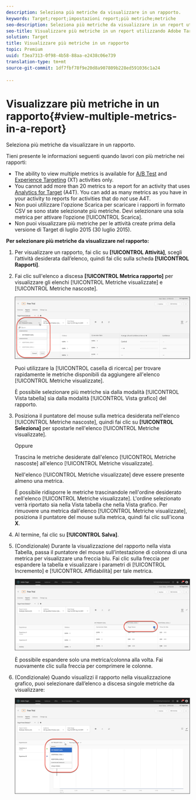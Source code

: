 ```yaml
---
description: Seleziona più metriche da visualizzare in un rapporto.
keywords: Target;report;impostazioni report;più metriche;metriche
seo-description: Seleziona più metriche da visualizzare in un report utilizzando Adobe Target.
seo-title: Visualizzare più metriche in un report utilizzando Adobe Target
solution: Target
title: Visualizzare più metriche in un rapporto
topic: Premium
uuid: f3ea7313-0f98-4b58-88aa-e2438c06e739
translation-type: tm+mt
source-git-commit: 1df7fbf78f9e20d8a907809b228ed591036c1a24

---
```



# Visualizzare più metriche in un rapporto{#view-multiple-metrics-in-a-report}

Seleziona più metriche da visualizzare in un rapporto.

Tieni presente le informazioni seguenti quando lavori con più metriche nei rapporti:

* The ability to view multiple metrics is available for [A/B Test](/help/c-activities/t-test-ab/test-ab.md) and [Experience Targeting](/help/c-activities/t-experience-target/experience-target.md) (XT) activities only.
* You cannot add more than 20 metrics to a report for an activity that uses [Analytics for Target](/help/c-integrating-target-with-mac/a4t/a4t.md) (A4T). You can add as many metrics as you have in your activity to reports for activities that do *not* use A4T.
* Non puoi utilizzare l'opzione [](/help/c-reports/downloading-data-in-csv-file.md)Scarica per scaricare i rapporti in formato CSV se sono state selezionate più metriche. Devi selezionare una sola metrica per attivare l’opzione [!UICONTROL Scarica].
* Non puoi visualizzare più metriche per le attività create prima della versione di Target di luglio 2015 (30 luglio 2015).

**Per selezionare più metriche da visualizzare nel rapporto:**

1. Per visualizzare un rapporto, fai clic su **[!UICONTROL Attività]**, scegli l’attività desiderata dall’elenco, quindi fai clic sulla scheda **[!UICONTROL Rapporti]**.
1. Fai clic sull'elenco a discesa **[!UICONTROL Metrica rapporto]** per visualizzare gli elenchi [!UICONTROL Metriche visualizzate] e [!UICONTROL Metriche nascoste].

   ![](assets/multiple_metrics.png)

   Puoi utilizzare la [!UICONTROL casella di ricerca] per trovare rapidamente le metriche disponibili da aggiungere all'elenco [!UICONTROL Metriche visualizzate].

   È possibile selezionare più metriche sia dalla modalità [!UICONTROL Vista tabella] sia dalla modalità [!UICONTROL Vista grafico] del rapporto.

1. Posiziona il puntatore del mouse sulla metrica desiderata nell'elenco [!UICONTROL Metriche nascoste], quindi fai clic su **[!UICONTROL Seleziona]** per spostarle nell'elenco [!UICONTROL Metriche visualizzate].

   Oppure

   Trascina le metriche desiderate dall'elenco [!UICONTROL Metriche nascoste] all'elenco [!UICONTROL Metriche visualizzate].

   Nell'elenco [!UICONTROL Metriche visualizzate] deve essere presente almeno una metrica.

   È possibile ridisporre le metriche trascinandole nell'ordine desiderato nell'elenco [!UICONTROL Metriche visualizzate]. L'ordine selezionato verrà riportato sia nella Vista tabella che nella Vista grafico. Per rimuovere una metrica dall'elenco [!UICONTROL Metriche visualizzate], posiziona il puntatore del mouse sulla metrica, quindi fai clic sull'icona **X**.

1. Al termine, fai clic su **[!UICONTROL Salva]**.
1. (Condizionale) Durante la visualizzazione del rapporto nella vista Tabella, passa il puntatore del mouse sull’intestazione di colonna di una metrica per visualizzare una freccia blu. Fai clic sulla freccia per espandere la tabella e visualizzare i parametri di [!UICONTROL Incremento] e [!UICONTROL Affidabilità] per tale metrica.

   ![](assets/multiple_metrics_table.png)

   È possibile espandere solo una metrica/colonna alla volta. Fai nuovamente clic sulla freccia per comprimere le colonne.

1. (Condizionale) Quando visualizzi il rapporto nella visualizzazione grafico, puoi selezionare dall’elenco a discesa singole metriche da visualizzare:

   ![](assets/multiple_metrics_graph.png)

